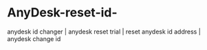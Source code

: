 # AnyDesk-reset-id-
anydesk id changer | anydesk reset trial | reset anydesk id address | anydesk change id
